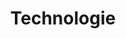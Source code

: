 ---
# GLOBAL 
layout: technologies
page_type: technologies
title: Technologie
published: false
links_visible: true

#SEO
seo_title:  SEO Technologie
seo_description: |-
  MEAT Technologie

#HREFLANGS
display_hreflangs: false
hreflangs:
#MENU 
top_line:
  menu_title: Technologie
  cta_title:

#SETTINGS
show_contact_in_footer: true

#TECHNOLOGIES layout 
header:
  title: <strong>Technologie</strong> - Wszystko co potrafimy
  intro: |-
    Poznaj najnowsze trendy i technologie, które wykorzystujemy, aby Twój biznes nieustannie się rozwijał. Sprawdź ekspercki punkt widzenia.
  main_photo:
---